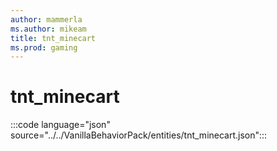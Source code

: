 ```yaml
---
author: mammerla
ms.author: mikeam
title: tnt_minecart
ms.prod: gaming
---
```


# tnt_minecart

:::code language="json" source="../../VanillaBehaviorPack/entities/tnt_minecart.json":::